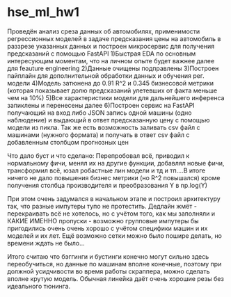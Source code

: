 # hse_ml_hw1
Проведён анализ среза данных об автомобилях, применимости регрессионных моделей в задаче предсказания цены на автомобиль в раззрезе указанных данных и построен микросервис для получения предсказаний с помощью FastAPI
1)Быстрая EDA по основным интересующим моментам, что на личном опыте будет важнее далее для feauture engineering
2)Данные очищены подправлены
3)Построен пайплайн для дополнительной обработки данных и обучения рег. модели
4)Модель затюнена до 0.91 R^2 и 0.345 бизнесовой метрики (которая показывает долю предсказаний улетевших от факта меньше чем на 10%)
5)Все характеристики модели для дальнейшего инференса запиклены и перенесены далее
6)Построен сервис на FastAPI получающий на вход либо JSON запись одной машины (одно наблюдение) и выдающий в ответ предсказанную цену с помощью модели из пикла. Так же есть возможность заливать csv файл с машинами (нужного формата) и получать в ответ csv файл с добавленным столбцом прогнозных цен


Что дало буст и что сделано: Перепробовал всё, приводил к нормальному фичи, менял их на другие функции, добавлял новые фичи, трансформил всё, юзал робастные лин модели и тд и тп....В итоге ничего не дало повышения бизнес метрики (но R^2 повышался) кроме получения столбца производителя и преобразования Y в np.log(Y)

При этом очень задумался в начальном этапе и построил архитектуру так, что разные импутеры тупо не протестить. Дедлайн жмёт - перекраивать всё не хотелось, но с учётом того, как мы заполняли и КАКИЕ ИМЕННО пропуски - возможно групповые импутеры бы пригодились очень очень хорошо с учётом специфики машин и их моделей и их лет. Ещё возможно сетки можно было пошире делать, но времени ждать не было...

Итого считаю что бэггинги и бустинги конечно могут сильно здесь переобучиться, но данные по машинам вполне конечные, поэтому при должной усидчивости во время работы скраппера, можно сделать вполне крутую модель. Обычная линейка даёт очень хорошие резы без идеального тюнинга.
